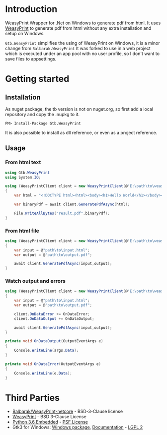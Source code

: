 
# Introduction
WeasyPrint Wrapper for .Net on Windows to generate pdf from html. It uses [WeasyPrint](https://github.com/Kozea/WeasyPrint) to generate pdf from html without any extra installation and setup on Windows.

`Gtb.WeasyPrint` simplifies the using of WeasyPrint on Windows, it is a minor change from `Balbarak.WeasyPrint` 
It was forked to use in a web project which is executed under an app pool with no user profile, so I don't want to save files to appsettings.

# Getting started

## Installation

As nuget package, the tb version is not on nuget.org, so first add a local repository and copy the .nupkg to it.

`PM> Install-Package Gtb.WeasyPrint`

It is also possible to install as dll reference, or even as a project reference.

## Usage

### From html text 

```C#
using Gtb.WeasyPrint
using System.IO;

using (WeasyPrintClient client = new WeasyPrintClient(@"E:\path\to\weasy"))
{
    var html = "<!DOCTYPE html><html><body><h1>Hello World</h1></body></html>";

    var binaryPdf = await client.GeneratePdfAsync(html);

    File.WriteAllBytes("result.pdf",binaryPdf);
}
```

### From html file
```C#
using (WeasyPrintClient client = new WeasyPrintClient(@"E:\path\to\weasy"))
{
    var input = @"path\to\input.html";
    var output = @"path\to\output.pdf";

    await client.GeneratePdfAsync(input,output);
}
```

### Watch output and errors
```C#
using (WeasyPrintClient client = new WeasyPrintClient(@"E:\path\to\weasy"))
{
    var input = @"path\to\input.html";
    var output = @"path\to\output.pdf";

    client.OnDataError += OnDataError;
    client.OnDataOutput += OnDataOutput;

    await client.GeneratePdfAsync(input,output);
}

private void OnDataOutput(OutputEventArgs e)
{
    Console.WriteLine(args.Data);
}

private void OnDataError(OutputEventArgs e)
{
    Console.WriteLine(e.Data);
}
```

# Third Parties
* [Balbarak/WeasyPrint-netcore](https://github.com/balbarak/WeasyPrint-netcore) - BSD-3-Clause license
* [WeasyPrint](https://github.com/Kozea/WeasyPrint) - BSD 3-Clause License 
* [Python 3.6 Embedded](https://wiki.python.org/moin/EmbeddedPython) - [PSF License](https://docs.python.org/3/license.html)
* Gtk3 for Windows:  [Windows package](https://github.com/tschoonj/GTK-for-Windows-Runtime-Environment-Installer),  [Documentation](https://gnome.pages.gitlab.gnome.org/gtk/) - [LGPL 2](https://gitlab.gnome.org/GNOME/gtk/-/blob/main/COPYING)
